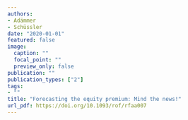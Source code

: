 ```yaml
---
authors:
- Adämmer
- Schüssler
date: "2020-01-01"
featured: false
image:
  caption: ""
  focal_point: ""
  preview_only: false
publication: ""
publication_types: ["2"]
tags:
- ""
title: "Forecasting the equity premium: Mind the news!"
url_pdf: https://doi.org/10.1093/rof/rfaa007
---
```

